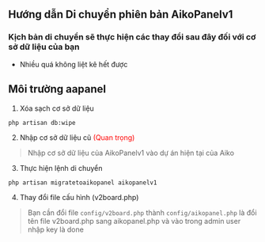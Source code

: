 ## Hướng dẫn Di chuyển phiên bản AikoPanelv1

### Kịch bản di chuyển sẽ thực hiện các thay đổi sau đây đối với cơ sở dữ liệu của bạn
- Nhiều quá không liệt kê hết được

## Môi trường aapanel
1. Xóa sạch cơ sở dữ liệu
```
php artisan db:wipe
```
2. Nhập cơ sở dữ liệu cũ <span style="color:red">(Quan trọng)</span>
>Nhập cơ sở dữ liệu của AikoPanelv1 vào dự án hiện tại của Aiko

3. Thực hiện lệnh di chuyển
```
php artisan migratetoaikopanel aikopanelv1
```

4. Thay đổi file cấu hình (v2board.php)
> Bạn cần đổi file `config/v2board.php` thành `config/aikopanel.php` là đổi tên file v2board.php sang aikopanel.php và vào trong admin user nhập key là done